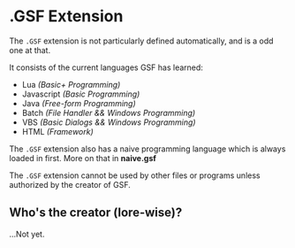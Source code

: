 # .GSF Extension

The `.GSF` extension is not particularly defined automatically, and is a odd one at that.

It consists of the current languages GSF has learned:

- Lua *(Basic+ Programming)*
- Javascript *(Basic Programming)*
- Java *(Free-form Programming)*
- Batch *(File Handler && Windows Programming)*
- VBS *(Basic Dialogs && Windows Programming)*
- HTML *(Framework)*

The `.GSF` extension also has a naive programming language which is always loaded in first. More on that in **naive.gsf**

The `.GSF` extension cannot be used by other files or programs unless authorized by the creator of GSF.

## Who's the creator (lore-wise)?

...Not yet.
